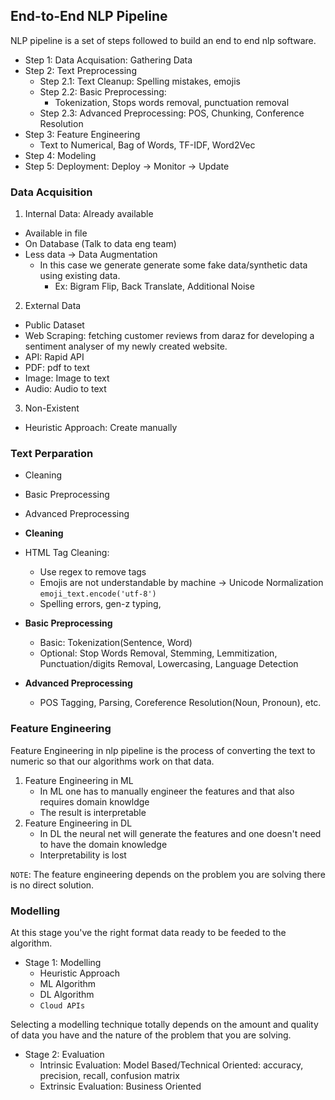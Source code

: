 
## End-to-End NLP Pipeline
NLP pipeline is a set of steps followed to build an end to end nlp software.

- Step 1: Data Acquisation: Gathering Data
- Step 2: Text Preprocessing
  - Step 2.1: Text Cleanup: Spelling mistakes, emojis
  - Step 2.2: Basic Preprocessing:
    - Tokenization, Stops words removal, punctuation removal
  - Step 2.3: Advanced Preprocessing: POS, Chunking, Conference Resolution   
- Step 3: Feature Engineering
  - Text to Numerical, Bag of Words, TF-IDF, Word2Vec
- Step 4: Modeling
- Step 5: Deployment: Deploy → Monitor → Update



### Data Acquisition
1. Internal Data: Already available 
  - Available in file
  - On Database (Talk to data eng team)
  - Less data → Data Augmentation
    - In this case we generate generate some fake data/synthetic data using existing data.
      - Ex: Bigram Flip, Back Translate, Additional Noise  
2. External Data
  - Public Dataset
  - Web Scraping: fetching customer reviews from daraz for developing a sentiment analyser of my newly created website.
  - API: Rapid API
  - PDF: pdf to text
  - Image: Image to text
  - Audio: Audio to text
3. Non-Existent
  - Heuristic Approach: Create manually

### Text Perparation
- Cleaning
- Basic Preprocessing
- Advanced Preprocessing


- **Cleaning**
- HTML Tag Cleaning:
  - Use regex to remove tags
  - Emojis are not understandable by machine → Unicode Normalization `emoji_text.encode('utf-8')`
  - Spelling errors, gen-z typing, 

- **Basic Preprocessing**
  - Basic: Tokenization(Sentence, Word)
  - Optional: Stop Words Removal, Stemming, Lemmitization, Punctuation/digits Removal, Lowercasing, Language Detection
- **Advanced Preprocessing**
  - POS Tagging, Parsing, Coreference Resolution(Noun, Pronoun), etc.
 

### Feature Engineering
Feature Engineering in nlp pipeline is the process of converting the text to numeric so that our algorithms work on that data.

1. Feature Engineering in ML
   - In ML one has to manually engineer the features and that also requires domain knowldge
   - The result is interpretable   
2. Feature Engineering in DL
   - In DL the neural net will generate the features and one doesn't need to have the domain knowledge
   - Interpretability is lost

`NOTE`: The feature engineering depends on the problem you are solving there is no direct solution.


### Modelling
At this stage you've the right format data ready to be feeded to the algorithm.

- Stage 1: Modelling
  - Heuristic Approach
  - ML Algorithm
  - DL Algorithm
  - `Cloud APIs`

Selecting a modelling technique totally depends on the amount and quality of data you have and the nature of the problem that you are solving.
- Stage 2: Evaluation
  - Intrinsic Evaluation: Model Based/Technical Oriented: accuracy, precision, recall, confusion matrix
  - Extrinsic Evaluation: Business Oriented

